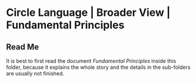 ﻿Circle Language | Broader View | Fundamental Principles
=======================================================

Read Me
-------

It is best to first read the document *Fundamental Principles* inside this folder, because it explains the whole story and the details in the sub-folders are usually not finished.

